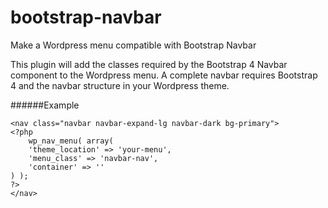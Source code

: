 # bootstrap-navbar
Make a Wordpress menu compatible with Bootstrap Navbar

This plugin will add the classes required by the Bootstrap 4 Navbar component to the Wordpress menu. A complete navbar requires Bootstrap 4 and the navbar structure in your Wordpress theme.

######Example

```
<nav class="navbar navbar-expand-lg navbar-dark bg-primary">
<?php
	wp_nav_menu( array(
    'theme_location' => 'your-menu',
    'menu_class' => 'navbar-nav',
    'container' => ''
) );
?>
</nav>
```

